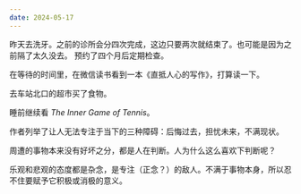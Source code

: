 ```yaml
---
date: 2024-05-17
---
```

昨天去洗牙。之前的诊所会分四次完成，这边只要两次就结束了。也可能是因为之前隔了太久没去。
预约了四个月后定期检查。

在等待的时间里，在微信读书看到一本《直抵人心的写作》，打算读一下。

去车站北口的超市买了食物。

睡前继续看 *The Inner Game of Tennis*。

作者列举了让人无法专注于当下的三种障碍：后悔过去，担忧未来，不满现状。

周遭的事物本来没有好坏之分，都是人在判断。人为什么这么喜欢下判断呢？

乐观和悲观的态度都是杂念，是专注（正念？）的敌人。不满于事物本身，所以忍不住要赋予它积极或消极的意义。